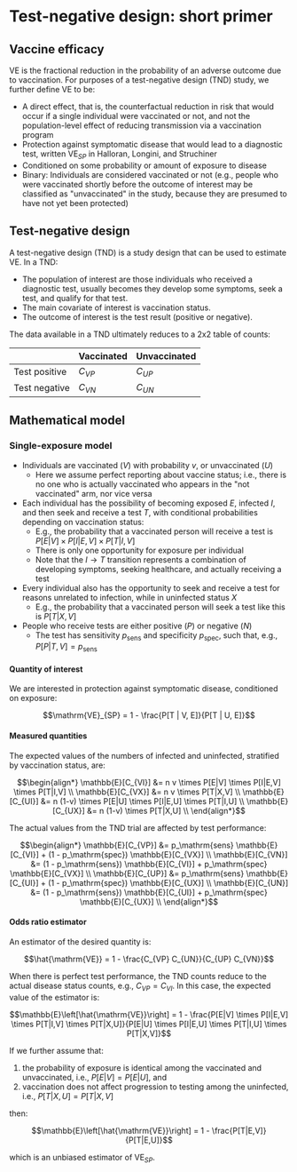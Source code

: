 # Test-negative design: short primer

## Vaccine efficacy

VE is the fractional reduction in the probability of an adverse outcome due to vaccination. For purposes of a test-negative design (TND) study, we further define VE to be:

- A direct effect, that is, the counterfactual reduction in risk that would occur if a single individual were vaccinated or not, and not the population-level effect of reducing transmission via a vaccination program
- Protection against symptomatic disease that would lead to a diagnostic test, written $\mathrm{VE}_{SP}$ in Halloran, Longini, and Struchiner
- Conditioned on some probability or amount of exposure to disease
- Binary: Individuals are considered vaccinated or not (e.g., people who were vaccinated shortly before the outcome of interest may be classified as "unvaccinated" in the study, because they are presumed to have not yet been protected)

## Test-negative design

A test-negative design (TND) is a study design that can be used to estimate VE. In a TND:

- The population of interest are those individuals who received a diagnostic test, usually becomes they develop some symptoms, seek a test, and qualify for that test.
- The main covariate of interest is vaccination status.
- The outcome of interest is the test result (positive or negative).

The data available in a TND ultimately reduces to a 2x2 table of counts:

|               | Vaccinated | Unvaccinated |
| ------------- | ---------- | ------------ |
| Test positive | $C_{VP}$   | $C_{UP}$     |
| Test negative | $C_{VN}$   | $C_{UN}$     |

## Mathematical model

### Single-exposure model

- Individuals are vaccinated ($V$) with probability $v$, or unvaccinated ($U$)
  - Here we assume perfect reporting about vaccine status; i.e., there is no one who is actually vaccinated who appears in the "not vaccinated" arm, nor vice versa
- Each individual has the possibility of becoming exposed $E$, infected $I$, and then seek and receive a test $T$, with conditional probabilities depending on vaccination status:
  - E.g., the probability that a vaccinated person will receive a test is $P[E|V] \times P[I|E,V] \times P[T|I,V]$
  - There is only one opportunity for exposure per individual
  - Note that the $I \to T$ transition represents a combination of developing symptoms, seeking healthcare, and actually receiving a test
- Every individual also has the opportunity to seek and receive a test for reasons unrelated to infection, while in uninfected status $X$
  - E.g., the probability that a vaccinated person will seek a test like this is $P[T|X,V]$
- People who receive tests are either positive ($P$) or negative ($N$)
  - The test has sensitivity $p_\mathrm{sens}$ and specificity $p_\mathrm{spec}$, such that, e.g., $P[P|T,V] = p_\mathrm{sens}$

#### Quantity of interest

We are interested in protection against symptomatic disease, conditioned on exposure:

```math
\mathrm{VE}_{SP} = 1 - \frac{P[T | V, E]}{P[T | U, E]}
```

#### Measured quantities

The expected values of the numbers of infected and uninfected, stratified by vaccination status, are:

```math
\begin{align*}
\mathbb{E}[C_{VI}] &= n v \times P[E|V] \times P[I|E,V] \times P[T|I,V] \\
\mathbb{E}[C_{VX}] &= n v \times P[T|X,V] \\
\mathbb{E}[C_{UI}] &= n (1-v) \times P[E|U] \times P[I|E,U] \times P[T|I,U] \\
\mathbb{E}[C_{UX}] &= n (1-v) \times P[T|X,U] \\
\end{align*}
```

The actual values from the TND trial are affected by test performance:

```math
\begin{align*}
\mathbb{E}[C_{VP}] &= p_\mathrm{sens} \mathbb{E}[C_{VI}] + (1 - p_\mathrm{spec}) \mathbb{E}[C_{VX}] \\
\mathbb{E}[C_{VN}] &= (1 - p_\mathrm{sens}) \mathbb{E}[C_{VI}] + p_\mathrm{spec} \mathbb{E}[C_{VX}] \\
\mathbb{E}[C_{UP}] &= p_\mathrm{sens} \mathbb{E}[C_{UI}] + (1 - p_\mathrm{spec}) \mathbb{E}[C_{UX}] \\
\mathbb{E}[C_{UN}] &= (1 - p_\mathrm{sens}) \mathbb{E}[C_{UI}] + p_\mathrm{spec} \mathbb{E}[C_{UX}] \\
\end{align*}
```

#### Odds ratio estimator

An estimator of the desired quantity is:

```math
\hat{\mathrm{VE}} = 1 - \frac{C_{VP} C_{UN}}{C_{UP} C_{VN}}
```

When there is perfect test performance, the TND counts reduce to the actual disease status counts, e.g., $C_{VP} = C_{VI}$. In this case, the expected value of the estimator is:

```math
\mathbb{E}\left[\hat{\mathrm{VE}}\right] = 1 - \frac{P[E|V] \times P[I|E,V] \times P[T|I,V] \times P[T|X,U]}{P[E|U] \times P[I|E,U] \times P[T|I,U] \times P[T|X,V]}
```

If we further assume that:

1. the probability of exposure is identical among the vaccinated and unvaccinated, i.e., $P[E|V] = P[E|U]$, and
2. vaccination does not affect progression to testing among the uninfected, i.e., $P[T|X,U]=P[T|X,V]$

then:

```math
\mathbb{E}\left[\hat{\mathrm{VE}}\right]
  = 1 - \frac{P[T|E,V]}{P[T|E,U]}
```

which is an unbiased estimator of $\mathrm{VE}_{SP}$.

